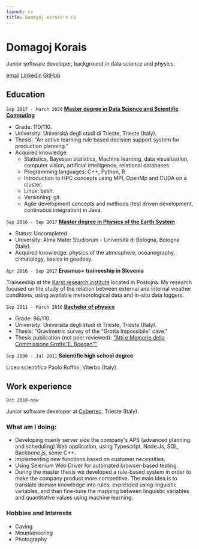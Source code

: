 ```yaml
---
layout: cv
title: Domagoj Korais's CV
---
```

# Domagoj Korais
Junior software developer, background in data science and physics.

<div id="webaddress">
<a href="mailto:domagoj.korais@gmail.com">email</a>
<a href="https://www.linkedin.com/in/domagoj-korais/">Linkedin</a>
<a href="https://github.com/DomagojKorais">GitHub</a>
</div>

## Education
`Sep 2017 - March 2020`
<a href="https://dssc.units.it/">__Master degree in Data Science and Scientific Computing__</a>

- Grade: 110/110.
- University: Università degli studi di Trieste, Trieste (Italy).
- Thesis: "An active learning rule based decision support system for production planning."
- Acquired knowledge:
    - Statistics, Bayesian statistics, Machine learning, data visualization, computer vision, artificial intelligence, relational databases.
    - Programming languages: C++, Python, R.
    - Introduction to HPC concepts using MPI, OpenMp and CUDA on a cluster.
    - Linux: bash.
    - Versioning: git.
    - Agile development concepts and methods (test driven development, continuous integration) in Java.

`Sep 2016 - Sep 2017`
<a href="https://corsi.unibo.it/2cycle/PhysicsEarthSystem">__Master degree in Physics of the Earth System__</a>

- Status: Uncompleted.
- University: Alma Mater Studiorum - Università di Bologna, Bologna (Italy).
- Acquired knowledge: physics of the atmosphere, oceanography, climatology, basics in geodesy.


`Apr 2016 - Sep 2017`
__Erasmus+ traineeship in Slovenia__

Traineeship at the <a href="https://izrk.zrc-sazu.si/en/predstavitev#v"> Karst research institute</a> located in
Postojna.
My research focused on the study of the relation between external and internal weather conditions, using available meteorological data and in-situ data loggers.

`Sep 2011 - March 2016`
<a href="https://df.units.it/">__Bachelor of physics__</a>  
- Grade: 96/110.
- University: Università degli studi di Trieste, Trieste (Italy).
- Thesis: "Gravimetric survey of the "Grotta Impossibile" cave."
- Thesis publication (not peer reviewed): <a href="http://www.lithoflex.org/bib/Atti%20e%20Memorie_15_KoBr.pdf">"Atti e Memorie della Commissione Grotte“E. Boegan”"</a>

` Sep 2006 - Jul 2011 ` 
__Scientific high school degree__

Liceo scientifico Paolo Ruffini, Viterbo (Italy).

## Work experience

`Oct 2018-now`

Junior software developer at <a href="https://www.cybertec.it/en/">Cybertec</a>, Trieste (Italy).

### What am I doing:
- Developing mainly server side the company's APS (advanced planning and scheduling) Web application, using Typescript, Node.Js, SQL, Backbone.js, some C++.
- Implementing new functions based on customer necessities.
- Using Selenium Web Driver for automated browser-based testing.
- During the master thesis we developed a rule-based system in order to make the company product more competitive.
The main idea is to translate domain knowledge into rules, expressed using linguistic variables, and than fine-tune the mapping between linguistic variables and quantitative values using machine learning. 


### Hobbies and Interests
- Caving
- Mountaneering
- Photography

<!-- ### Footer

Last updated: July 2020 -->


